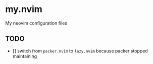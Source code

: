# my.nvim
My neovim configuration files

## TODO

- [] switch from `packer.nvim` to `lazy.nvim` because packer stopped maintaining 
